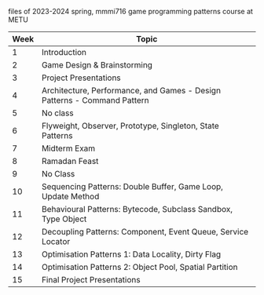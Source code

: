 files of 2023-2024 spring, mmmi716 game programming patterns course at METU

Week | Topic  
 --- | ---    
   1 |  Introduction
   2 |  Game Design & Brainstorming
   3 |  Project Presentations
   4 |  Architecture, Performance, and Games - Design Patterns - Command Pattern
   5 |  No class
   6 |  Flyweight, Observer, Prototype, Singleton, State Patterns
   7 |  Midterm Exam
   8 |  Ramadan Feast
   9 |  No Class
  10 |  Sequencing Patterns: Double Buffer, Game Loop, Update Method
  11 |  Behavioural Patterns: Bytecode, Subclass Sandbox, Type Object
  12 |  Decoupling Patterns: Component, Event Queue, Service Locator
  13 |  Optimisation Patterns 1: Data Locality, Dirty Flag
  14 |  Optimisation Patterns 2: Object Pool, Spatial Partition
  15 |  Final Project Presentations

